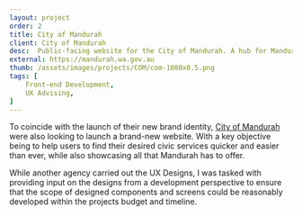 ```yaml
---
layout: project
order: 2
title: City of Mandurah
client: City of Mandurah
desc:  Public-facing website for the City of Mandurah. A hub for Mandurah's local resources, news, and public events.
external: https://mandurah.wa.gov.au
thumb: /assets/images/projects/COM/com-1080x0.5.png
tags: [
    Front-end Development,
    UX Advising,
]
---
```


To coincide with the launch of their new brand identity, <a href="https://www.mandurah.wa.gov.au/">City of Mandurah</a> were also looking to launch a brand-new website. With a key objective being to help users to find their desired civic services quicker and easier than ever, while also showcasing all that Mandurah has to offer.

While another agency carried out the UX Designs, I was tasked with providing input on the designs from a development perspective to ensure that the scope of designed components and screens could be reasonably developed within the projects budget and timeline.